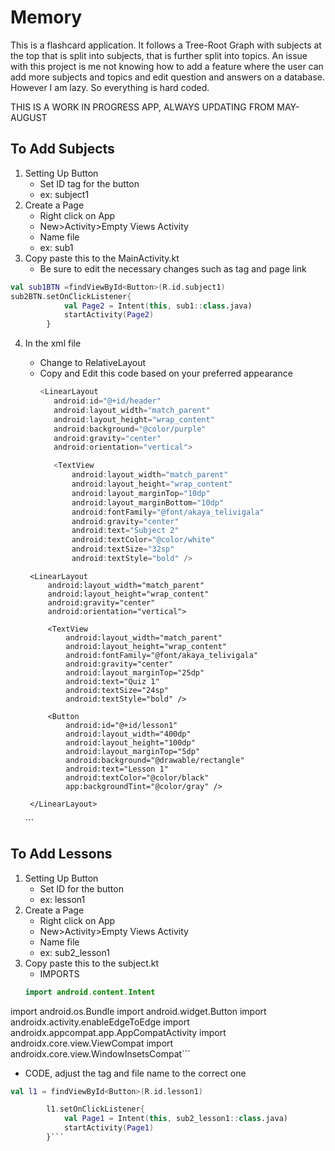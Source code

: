 # Memory

This is a flashcard application. It follows a Tree-Root Graph with subjects at the top that is split into subjects, that is further split into topics. An issue with this project is me not knowing how to add a feature where the user can add more subjects and topics and edit question and answers on a database. However I am lazy. So everything is hard coded. 

THIS IS A WORK IN PROGRESS APP, ALWAYS UPDATING FROM MAY-AUGUST

## To Add Subjects
1. Setting Up Button
   - Set ID tag for the button
   - ex: subject1
2. Create a Page
   - Right click on App
   - New>Activity>Empty Views Activity
   - Name file
   - ex: sub1
3. Copy paste this to the MainActivity.kt
   - Be sure to edit the necessary changes such as tag and page link
```kotlin
val sub1BTN =findViewById<Button>(R.id.subject1)
sub2BTN.setOnClickListener{
            val Page2 = Intent(this, sub1::class.java)
            startActivity(Page2)
        }
```
4. In the xml file
   - Change to RelativeLayout
   - Copy and Edit this code based on your preferred appearance
     ```kotlin
     <LinearLayout
        android:id="@+id/header"
        android:layout_width="match_parent"
        android:layout_height="wrap_content"
        android:background="@color/purple"
        android:gravity="center"
        android:orientation="vertical">

        <TextView
            android:layout_width="match_parent"
            android:layout_height="wrap_content"
            android:layout_marginTop="10dp"
            android:layout_marginBottom="10dp"
            android:fontFamily="@font/akaya_telivigala"
            android:gravity="center"
            android:text="Subject 2"
            android:textColor="@color/white"
            android:textSize="32sp"
            android:textStyle="bold" />
    </LinearLayout>

    <ScrollView
        android:layout_width="match_parent"
        android:layout_height="match_parent"
        android:layout_below="@id/header">

        <LinearLayout
            android:layout_width="match_parent"
            android:layout_height="wrap_content"
            android:gravity="center"
            android:orientation="vertical">

            <TextView
                android:layout_width="match_parent"
                android:layout_height="wrap_content"
                android:fontFamily="@font/akaya_telivigala"
                android:gravity="center"
                android:layout_marginTop="25dp"
                android:text="Quiz 1"
                android:textSize="24sp"
                android:textStyle="bold" />

            <Button
                android:id="@+id/lesson1"
                android:layout_width="400dp"
                android:layout_height="100dp"
                android:layout_marginTop="5dp"
                android:background="@drawable/rectangle"
                android:text="Lesson 1"
                android:textColor="@color/black"
                app:backgroundTint="@color/gray" />

        </LinearLayout>
    </ScrollView>```

## To Add Lessons
1. Setting Up Button
   - Set ID for the button
   - ex: lesson1
2. Create a Page
   - Right click on App
   - New>Activity>Empty Views Activity
   - Name file
   - ex: sub2_lesson1
3. Copy paste this to the subject.kt
   - IMPORTS
   ```kotlin
   import android.content.Intent
import android.os.Bundle
import android.widget.Button
import androidx.activity.enableEdgeToEdge
import androidx.appcompat.app.AppCompatActivity
import androidx.core.view.ViewCompat
import androidx.core.view.WindowInsetsCompat```
   - CODE, adjust the tag and file name to the correct one
```kotlin
val l1 = findViewById<Button>(R.id.lesson1)

        l1.setOnClickListener{
            val Page1 = Intent(this, sub2_lesson1::class.java)
            startActivity(Page1)
        }```


